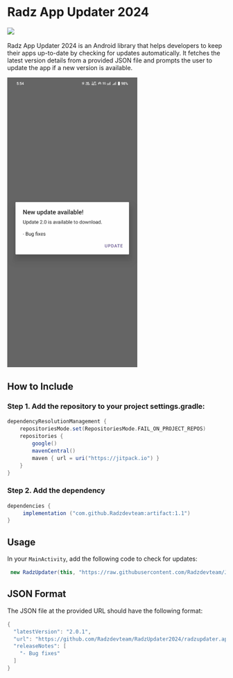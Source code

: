# Radz App Updater 2024

[![](https://jitpack.io/v/Radzdevteam/artifact.svg)](https://jitpack.io/#Radzdevteam/artifact)

Radz App Updater 2024 is an Android library that helps developers to keep their apps up-to-date by checking for updates automatically. It fetches the latest version details from a provided JSON file and prompts the user to update the app if a new version is available.

<img src="image_2024-05-05_175926415.png" alt="Screenshot of feature" title="Feature Screenshot" width="300"/>


## How to Include

### Step 1. Add the repository to your project settings.gradle:

```groovy
dependencyResolutionManagement {
    repositoriesMode.set(RepositoriesMode.FAIL_ON_PROJECT_REPOS)
    repositories {
        google()
        mavenCentral()
        maven { url = uri("https://jitpack.io") }
    }
}
   ```

### Step 2. Add the dependency
```groovy
dependencies {
     implementation ("com.github.Radzdevteam:artifact:1.1")
}
   ```

## Usage

In your `MainActivity`, add the following code to check for updates:
```groovy
 new RadzUpdater(this, "https://raw.githubusercontent.com/Radzdevteam/JSON-APP-UPDATER/master/updater.json").checkForUpdates();
   ```

## JSON Format

The JSON file at the provided URL should have the following format:
```groovy
{
  "latestVersion": "2.0.1",
  "url": "https://github.com/Radzdevteam/RadzUpdater2024/radzupdater.apk",
  "releaseNotes": [
    "- Bug fixes"
  ]
}
   ```


